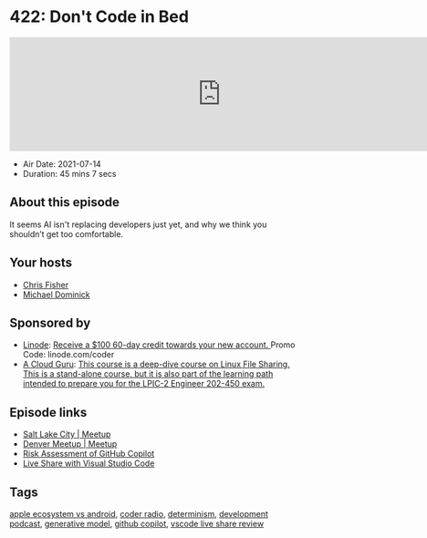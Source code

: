 # 422: Don't Code in Bed

<iframe src="https://player.fireside.fm/v2/MLf2ZzhC+1ijwwhWe?theme=dark" width="740" height="200" frameborder="0" scrolling="no"></iframe>

* Air Date: 2021-07-14
* Duration: 45 mins 7 secs

## About this episode

It seems AI isn't replacing developers just yet, and why we think you shouldn’t get too comfortable.

## Your hosts
* [Chris Fisher](https://coder.show/hosts/chrislas)
* [Michael Dominick](https://coder.show/hosts/michael)

## Sponsored by

  * [Linode](https://linode.com/coder): [Receive a $100 60-day credit towards your new account. ](https://linode.com/coder) Promo Code: linode.com/coder
  * [A Cloud Guru](https://acloud.guru/overview/d6b8adf9-81c6-4f17-8d63-c692e0abc384/?utm_source=jupiter&utm_medium=cpc): [This course is a deep-dive course on Linux File Sharing. This is a stand-alone course, but it is also part of the learning path intended to prepare you for the LPIC-2 Engineer 202-450 exam. ](https://acloud.guru/overview/d6b8adf9-81c6-4f17-8d63-c692e0abc384/?utm_source=jupiter&utm_medium=cpc)



## Episode links

  * [Salt Lake City | Meetup](https://www.meetup.com/jupiterbroadcasting/events/278854904/ "Salt Lake City | Meetup")
  * [Denver Meetup | Meetup](https://www.meetup.com/jupiterbroadcasting/events/278855088/ "Denver Meetup | Meetup")
  * [Risk Assessment of GitHub Copilot](https://gist.github.com/0xabad1dea/be18e11beb2e12433d93475d72016902 "Risk Assessment of GitHub Copilot")
  * [Live Share with Visual Studio Code](https://visualstudio.microsoft.com/services/live-share/ "Live Share with Visual Studio Code")



## Tags

[apple ecosystem vs android](https://coder.show/tags/apple%20ecosystem%20vs%20android), [coder radio](https://coder.show/tags/coder%20radio), [determinism](https://coder.show/tags/determinism), [development podcast](https://coder.show/tags/development%20podcast), [generative model](https://coder.show/tags/generative%20model), [github copilot](https://coder.show/tags/github%20copilot), [vscode live share review](https://coder.show/tags/vscode%20live%20share%20review)